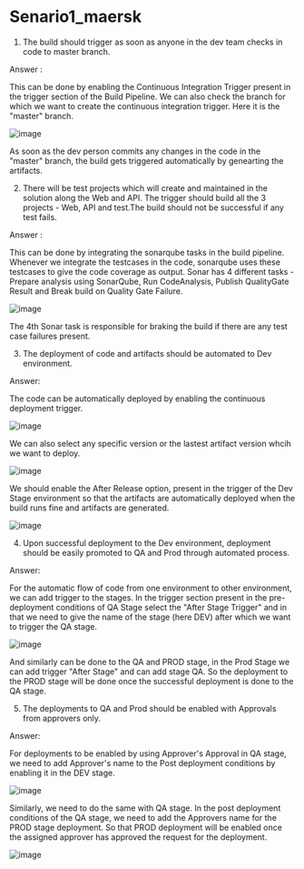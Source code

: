 # Senario1_maersk

1) The build should trigger as soon as anyone in the dev team checks in code to master branch.

Answer :

This can be done by enabling the Continuous Integration Trigger present in the trigger section of the Build Pipeline.
We can also check the branch for which we want to create the continuous integration trigger. Here it is the "master" branch.

![image](https://user-images.githubusercontent.com/74064643/103216413-00e9d580-48e4-11eb-8229-1309088e78f0.png)

As soon as the dev person commits any changes in the code in the "master" branch, the build gets triggered automatically by genearting the artifacts.


2) There will be test projects which will create and maintained in the solution along the Web and API. The trigger should build all the 3 projects - Web, API and test.The build should not be successful if any test fails.

Answer :

This can be done by integrating the sonarqube tasks in the build pipeline.
Whenever we integrate the testcases in the code, sonarqube uses these testcases to give the code coverage as output.
Sonar has 4 different tasks - Prepare analysis using SonarQube, Run CodeAnalysis, Publish QualityGate Result and Break build on Quality Gate Failure.

![image](https://user-images.githubusercontent.com/74064643/103216281-ae101e00-48e3-11eb-9a5f-4343e5777eb5.png)

The 4th Sonar task is responsible for braking the build if there are any test case failures present.


3) The deployment of code and artifacts should be automated to Dev environment. 

Answer:

The code can be automatically deployed by enabling the continuous deployment trigger.

![image](https://user-images.githubusercontent.com/74064643/103215977-e2cfa580-48e2-11eb-8370-956a051119cf.png)

We can also select any specific version or the lastest artifact version whcih we want to deploy.

![image](https://user-images.githubusercontent.com/74064643/103216177-6db0a000-48e3-11eb-915e-359164677875.png)

We should enable the After Release option, present in the trigger of the Dev Stage environment so that the artifacts are automatically deployed when the build runs fine and artifacts are generated.

![image](https://user-images.githubusercontent.com/74064643/103216086-26c2aa80-48e3-11eb-84d0-02be07e8cb07.png)


4) Upon successful deployment to the Dev environment, deployment should be easily promoted to QA and Prod through automated process.

Answer: 

For the automatic flow of code from one environment to other environment, we can add trigger to the stages.
In the trigger section present in the pre-deployment conditions of QA Stage select the "After Stage Trigger" and in that we need to give the name of the stage (here DEV) after which we want to trigger the QA stage.

![image](https://user-images.githubusercontent.com/74064643/103215788-5fae4f80-48e2-11eb-9959-57775d797b7b.png)

And similarly can be done to the QA and PROD stage, in the Prod Stage we can add trigger "After Stage" and can add stage QA. So the deployment to the PROD stage will be done once the successful deployment is done to the QA stage.


5) The deployments to QA and Prod should be enabled with Approvals from approvers only.

Answer: 

For deployments to be enabled by using Approver's Approval in QA stage, we need to add Approver's name to the Post deployment conditions by enabling it in the DEV stage.

![image](https://user-images.githubusercontent.com/74064643/103215521-946dd700-48e1-11eb-9bfc-fc7814a09ce9.png)

Similarly, we need to do the same with QA stage. In the post deployment conditions of the QA stage, we need to add the Approvers name for the PROD stage deployment.
So that PROD deployment will be enabled once the assigned approver has approved the request for the deployment.

![image](https://user-images.githubusercontent.com/74064643/103215734-3b527300-48e2-11eb-841a-19ec9127e486.png)




